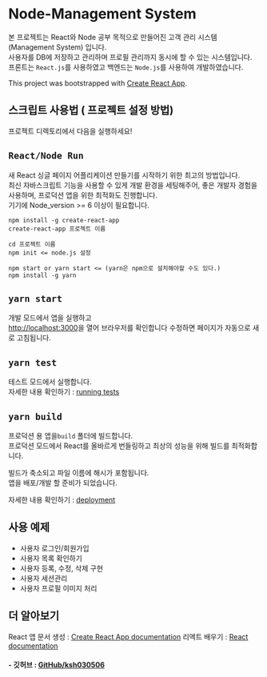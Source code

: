 # Node-Management System
본 프로젝트는 React와 Node 공부 목적으로 만들어진 고객 관리 시스템 (Management System) 입니다.<br/>
사용자를 DB에 저장하고 관리하며 프로필 관리까지 동시에 할 수 있는 시스템입니다.<br/>
프론트는 ```React.js```를 사용하였고 백엔드는 ```Node.js```를 사용하여 개발하였습니다.

This project was bootstrapped with [Create React App](https://github.com/facebook/create-react-app).

## 스크립트 사용법 ( 프로젝트 설정 방법)
프로젝트 디렉토리에서 다음을 실행하세요!

## `React/Node Run`
새 React 싱글 페이지 어플리케이션 만들기를 시작하기 위한 최고의 방법입니다.<br/>
최신 자바스크립트 기능을 사용할 수 있게 개발 환경을 세팅해주어, 좋은 개발자 경험을 사용하며, 프로덕션 앱을 위한 최적화도 진행합니다.<br/>
기기에 Node_version >= 6 이상이 필요합니다.<br/>
```
npm install -g create-react-app
create-react-app 프로젝트 이름

cd 프로젝트 이름
npm init <= node.js 설정

npm start or yarn start <= (yarn은 npm으로 설치해야할 수도 있다.)
npm install -g yarn
```

## `yarn start`
개발 모드에서 앱을 실행하고<br />
[http://localhost:3000](http://localhost:3000)을 열어 브라우저를 확인합니다
수정하면 페이지가 자동으로 새로 고침됩니다.<br />


## `yarn test`
테스트 모드에서 실행합니다.<br />
자세한 내용 확인하기 : [running tests](https://facebook.github.io/create-react-app/docs/running-tests)


## `yarn build`
프로덕션 용 앱을`build` 폴더에 빌드합니다.<br />
프로덕션 모드에서 React를 올바르게 번들링하고 최상의 성능을 위해 빌드를 최적화합니다.

빌드가 축소되고 파일 이름에 해시가 포함됩니다.<br />
앱을 배포/개발 할 준비가 되었습니다.

자세한 내용 확인하기 : [deployment](https://facebook.github.io/create-react-app/docs/deployment)


## 사용 예제
* 사용자 로그인/회원가입
* 사용자 목록 확인하기
* 사용자 등록, 수정, 삭제 구현
* 사용자 세션관리
* 사용자 프로필 이미지 처리


## 더 알아보기
React 앱 문서 생성 : [Create React App documentation](https://facebook.github.io/create-react-app/docs/getting-started)
리액트 배우기 : [React documentation](https://reactjs.org/)<br/>


#### - 깃허브 : [GitHub/ksh030506](https://github.com/ksh030506)
